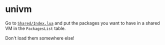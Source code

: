 # univm

Go to [`Shared/Index.lua`](https://github.com/Timmy-the-nobody/UniVM/blob/main/Shared/Index.lua#L2) and put the packages you want to have in a shared VM in the `PackagesList` table.

Don't load them somewhere else!
